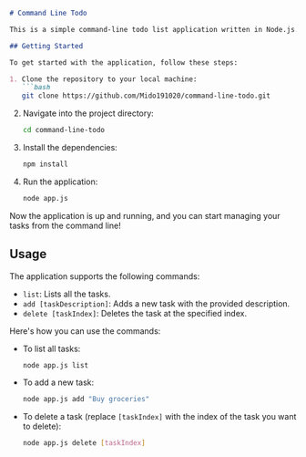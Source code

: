 ```markdown
# Command Line Todo

This is a simple command-line todo list application written in Node.js. It allows users to manage their tasks directly from the terminal.

## Getting Started

To get started with the application, follow these steps:

1. Clone the repository to your local machine:
   ```bash
   git clone https://github.com/Mido191020/command-line-todo.git
   ```

2. Navigate into the project directory:
   ```bash
   cd command-line-todo
   ```

3. Install the dependencies:
   ```bash
   npm install
   ```

4. Run the application:
   ```bash
   node app.js
   ```

Now the application is up and running, and you can start managing your tasks from the command line!

## Usage

The application supports the following commands:

- `list`: Lists all the tasks.
- `add [taskDescription]`: Adds a new task with the provided description.
- `delete [taskIndex]`: Deletes the task at the specified index.

Here's how you can use the commands:

- To list all tasks:
  ```bash
  node app.js list
  ```

- To add a new task:
  ```bash
  node app.js add "Buy groceries"
  ```

- To delete a task (replace `[taskIndex]` with the index of the task you want to delete):
  ```bash
  node app.js delete [taskIndex]
  ```
```
